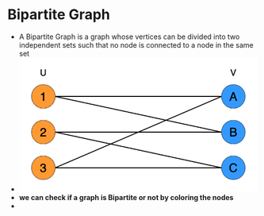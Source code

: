 # Bipartite Graph 
- A Bipartite Graph is a graph whose vertices can be divided into two independent sets such that no node is connected to a node in the same set
- ![two independent sets](Images/Sets.png)
- **we can check if a graph is Bipartite or not by coloring the nodes**
- 
